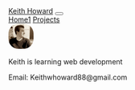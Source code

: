 <body>
        <link href="https://cdn.jsdelivr.net/npm/bootstrap@5.1.3/dist/css/bootstrap.min.css" rel="stylesheet" integrity="sha384-      1BmE4kWBq78iYhFldvKuhfTAU6auU8tT94WrHftjDbrCEXSU1oBoqyl2QvZ6jIW3" crossorigin="anonymous">
        <style>
            #landingGrid {
                display: grid;
                grid-template-columns: 1fr 1fr;
                grid-template-rows: 1fr 1fr;
            }
            img {
                border-radius: 40%;
                width: 50px;
                height: 50px;
            }
        </style>
        <nav class="navbar navbar-expand-lg navbar-light bg-light">
            <div class="container-fluid">
                <a class="navbar-brand" href="https://github.com/Keith-Howard">Keith Howard</a>
                <button class="navbar-toggler" type="button" data-bs-toggle="collapse" data-bs-target="#navbarNavAltMarkup" aria-controls="navbarNavAltMarkup" aria-                    expanded="false" aria-label="Toggle navigation">
                    <span class="navbar-toggler-icon"></span>
                </button>
                <div class="collapse navbar-collapse" id="navbarNavAltMarkup">
                    <div class="navbar-nav">
                        <a id="homeButton" class="nav-link active" aria-current="page" href="#">Home1</a>
                        <a id="projectsButton" class="nav-link" href="#">Projects</a>
                    </div>
                </div>
            </div>
        </nav>
        <div id="landingPageGrid">
            <img src="githubpicture.jpeg"/>
            <p>Keith is learning web development</p>
        </div>
        <div id="contactInfo">
            <footer>
                <p>Email: Keithwhoward88@gmail.com</p>
            </footer>
        </div>
        <script language="javascript">
            let homeButton = document.getElementById("homeButton");
            let projectsButton = document.getElementById("projectsButton");
            let landingGrid = document.getElementById("landingPageGrid");
            
            homeButton.addEventListener("click", getLandingPage);
            projectsButton.addEventListener("click", getProjectsPage);
                
            function getLandingPage() {
                landingGrid.innerHTML = "<img src='githubpicture.jpeg'/><p>Keith is learning web development</p>";
            }
            
            function getProjectsPage() {
                let p = document.createElement("p");
                p.innerHTML = "Projects Page";
                landingGrid.innerHTML = "";
                landingGrid.appendChild(p);
            }
        </script>
</body>
